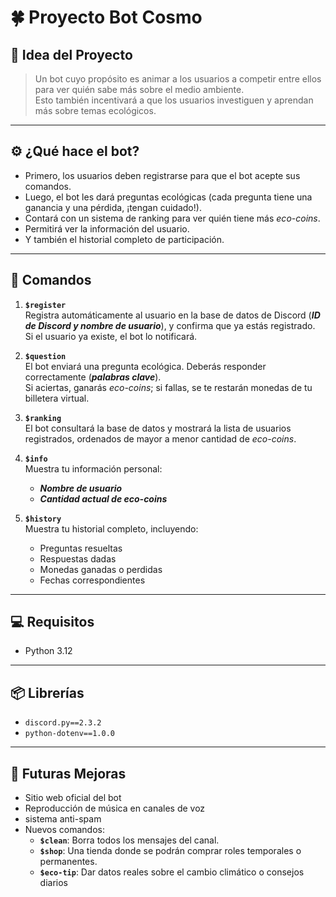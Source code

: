 #  🍀 Proyecto Bot Cosmo 

## 🌱 Idea del Proyecto

> Un bot cuyo propósito es animar a los usuarios a competir entre ellos para ver quién sabe más sobre el medio ambiente.  
> Esto también incentivará a que los usuarios investiguen y aprendan más sobre temas ecológicos.

---

## ⚙️ ¿Qué hace el bot?

- Primero, los usuarios deben registrarse para que el bot acepte sus comandos.  
- Luego, el bot les dará preguntas ecológicas (cada pregunta tiene una ganancia y una pérdida, ¡tengan cuidado!).  
- Contará con un sistema de ranking para ver quién tiene más *eco-coins*.  
- Permitirá ver la información del usuario.  
- Y también el historial completo de participación.

---

## 📜 Comandos

1. **`$register`**  
   Registra automáticamente al usuario en la base de datos de Discord (***ID de Discord y nombre de usuario***), y confirma que ya estás registrado.  
   Si el usuario ya existe, el bot lo notificará.

2. **`$question`**  
   El bot enviará una pregunta ecológica. Deberás responder correctamente (***palabras clave***).  
   Si aciertas, ganarás *eco-coins*; si fallas, se te restarán monedas de tu billetera virtual.

3. **`$ranking`**  
   El bot consultará la base de datos y mostrará la lista de usuarios registrados, ordenados de mayor a menor cantidad de *eco-coins*.

4. **`$info`**  
   Muestra tu información personal:  
   - ***Nombre de usuario***  
   - ***Cantidad actual de eco-coins***

5. **`$history`**  
   Muestra tu historial completo, incluyendo:  
   - Preguntas resueltas  
   - Respuestas dadas  
   - Monedas ganadas o perdidas  
   - Fechas correspondientes

---

## 💻 Requisitos

- Python 3.12

---

## 📦 Librerías

- `discord.py==2.3.2`  
- `python-dotenv==1.0.0`

---

## 🚀 Futuras Mejoras

- Sitio web oficial del bot  
- Reproducción de música en canales de voz  
- sistema anti-spam 
- Nuevos comandos:  
  - **`$clean`**: Borra todos los mensajes del canal.  
  - **`$shop`**: Una tienda donde se podrán comprar roles temporales o permanentes.
  - **`$eco-tip`**: Dar datos reales sobre el cambio climático o consejos diarios
